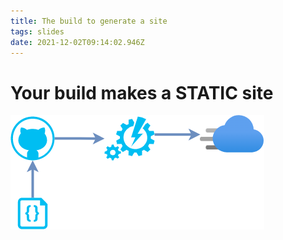 ```yaml
---
title: The build to generate a site
tags: slides
date: 2021-12-02T09:14:02.946Z
---
```

# Your build makes a STATIC site

![](/images/uploads/untitled-diagram-page-1.drawio.png)